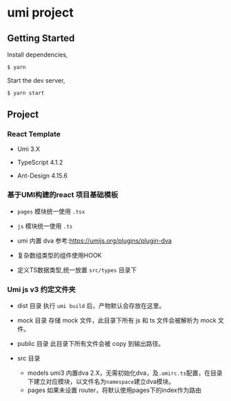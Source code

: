 # umi project

## Getting Started

Install dependencies,

```bash
$ yarn
```

Start the dev server,

```bash
$ yarn start
```
## Project

### React Template

*   Umi 3.X

*   TypeScript 4.1.2

*   Ant-Design 4.15.6


### 基于UMI构建的react 项目基础模板

*   `pages` 模块统一使用  `.tsx`

*   `js` 模块统一使用 `.ts`

*   umi 内置 dva 参考:https://umijs.org/plugins/plugin-dva

*   复杂数组类型的组件使用HOOK

*   定义TS数据类型,统一放置 `src/types` 目录下

### Umi js v3 约定文件夹
- dist 目录
执行 `umi build` 后，产物默认会存放在这里。

- mock 目录
存储 mock 文件，此目录下所有 js 和 ts 文件会被解析为 mock 文件。

- public 目录
此目录下所有文件会被 copy 到输出路径。

- src 目录
    - models
        umi3 内置dva 2.X，无需初始化dva，及`.umirc.ts`配置，在目录下建立对应模块，以文件名为`namespace`建立dva模块。
    - pages
        如果未设置 router，将默认使用pages下的index作为路由

